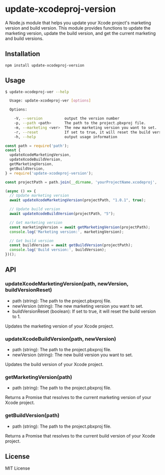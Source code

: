 # update-xcodeproj-version

A Node.js module that helps you update your Xcode project's marketing version and build version. This module provides functions to update the marketing version, update the build version, and get the current marketing and build versions.

## Installation
```
npm install update-xcodeproj-version
```

## Usage
```bash
$ update-xcodeproj-ver --help

  Usage: update-xcodeproj-ver [options]

  Options:

    -V, --version          output the version number
    -p, --path <path>      The path to the project.pbxproj file.
    -m, --marketing <ver>  The new marketing version you want to set.
    -r, --reset            If set to true, it will reset the build version to 1.
    -h, --help             output usage information
```

```javascript
const path = require('path');
const {
  updateXcodeMarketingVersion,
  updateXcodeBuildVersion,
  getMarketingVersion,
  getBuildVersion,
} = require('update-xcodeproj-version');

const projectPath = path.join(__dirname, 'yourProjectName.xcodeproj', 'project.pbxproj');

(async () => {
  // Update marketing version
  await updateXcodeMarketingVersion(projectPath, "1.0.1", true);

  // Update build version
  await updateXcodeBuildVersion(projectPath, "5");

  // Get marketing version
  const marketingVersion = await getMarketingVersion(projectPath);
  console.log('Marketing version:', marketingVersion);

  // Get build version
  const buildVersion = await getBuildVersion(projectPath);
  console.log('Build version:', buildVersion);
})();
```

## API
### updateXcodeMarketingVersion(path, newVersion, buildVersionReset)
- path (string): The path to the project.pbxproj file.
- newVersion (string): The new marketing version you want to set.
- buildVersionReset (boolean): If set to true, it will reset the build version to 1.

Updates the marketing version of your Xcode project.

### updateXcodeBuildVersion(path, newVersion)
- path (string): The path to the project.pbxproj file.
- newVersion (string): The new build version you want to set. 

Updates the build version of your Xcode project.

### getMarketingVersion(path)
- path (string): The path to the project.pbxproj file. 

Returns a Promise that resolves to the current marketing version of your Xcode project.

### getBuildVersion(path)
- path (string): The path to the project.pbxproj file.

Returns a Promise that resolves to the current build version of your Xcode project.


## License
MIT License